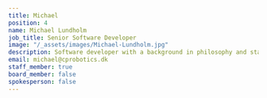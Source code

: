 ```yaml
---
title: Michael
position: 4
name: Michael Lundholm
job_title: Senior Software Developer
image: "/_assets/images/Michael-Lundholm.jpg"
description: Software developer with a background in philosophy and start-ups.
email: michael@cprobotics.dk
staff_member: true
board_member: false
spokesperson: false
---
```


